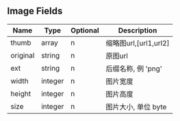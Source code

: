 ## Image Fields

| Name           | Type            | Optional | Description
| -------------- | --------------- | -------- | --------------------
| thumb          | array           | n        | 缩略图url,[url1,url2]
| original       | string          | n        | 原图url
| ext            | string          | n        | 后缀名称, 例 'png'
| width          | integer         | n        | 图片宽度
| height         | integer         | n        | 图片高度
| size           | integer         | n        | 图片大小, 单位 byte